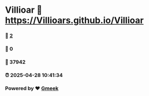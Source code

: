 # Villioar :link: https://Villioars.github.io/Villioar 
### :page_facing_up: [2](https://Villioars.github.io/Villioar/tag.html) 
### :speech_balloon: 0 
### :hibiscus: 37942 
### :alarm_clock: 2025-04-28 10:41:34 
### Powered by :heart: [Gmeek](https://github.com/Meekdai/Gmeek)
